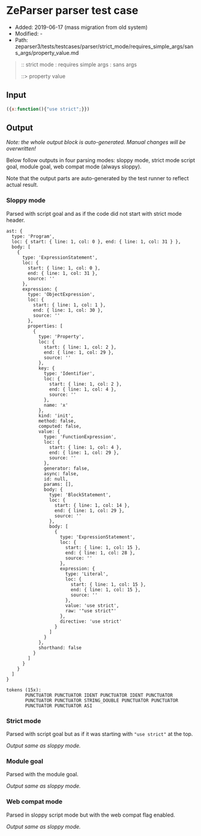 # ZeParser parser test case

- Added: 2019-06-17 (mass migration from old system)
- Modified: -
- Path: zeparser3/tests/testcases/parser/strict_mode/requires_simple_args/sans_args/property_value.md

> :: strict mode : requires simple args : sans args
>
> ::> property value

## Input

`````js
({x:function(){"use strict";}})
`````

## Output

_Note: the whole output block is auto-generated. Manual changes will be overwritten!_

Below follow outputs in four parsing modes: sloppy mode, strict mode script goal, module goal, web compat mode (always sloppy).

Note that the output parts are auto-generated by the test runner to reflect actual result.

### Sloppy mode

Parsed with script goal and as if the code did not start with strict mode header.

`````
ast: {
  type: 'Program',
  loc: { start: { line: 1, col: 0 }, end: { line: 1, col: 31 } },
  body: [
    {
      type: 'ExpressionStatement',
      loc: {
        start: { line: 1, col: 0 },
        end: { line: 1, col: 31 },
        source: ''
      },
      expression: {
        type: 'ObjectExpression',
        loc: {
          start: { line: 1, col: 1 },
          end: { line: 1, col: 30 },
          source: ''
        },
        properties: [
          {
            type: 'Property',
            loc: {
              start: { line: 1, col: 2 },
              end: { line: 1, col: 29 },
              source: ''
            },
            key: {
              type: 'Identifier',
              loc: {
                start: { line: 1, col: 2 },
                end: { line: 1, col: 4 },
                source: ''
              },
              name: 'x'
            },
            kind: 'init',
            method: false,
            computed: false,
            value: {
              type: 'FunctionExpression',
              loc: {
                start: { line: 1, col: 4 },
                end: { line: 1, col: 29 },
                source: ''
              },
              generator: false,
              async: false,
              id: null,
              params: [],
              body: {
                type: 'BlockStatement',
                loc: {
                  start: { line: 1, col: 14 },
                  end: { line: 1, col: 29 },
                  source: ''
                },
                body: [
                  {
                    type: 'ExpressionStatement',
                    loc: {
                      start: { line: 1, col: 15 },
                      end: { line: 1, col: 28 },
                      source: ''
                    },
                    expression: {
                      type: 'Literal',
                      loc: {
                        start: { line: 1, col: 15 },
                        end: { line: 1, col: 15 },
                        source: ''
                      },
                      value: 'use strict',
                      raw: '"use strict"'
                    },
                    directive: 'use strict'
                  }
                ]
              }
            },
            shorthand: false
          }
        ]
      }
    }
  ]
}

tokens (15x):
       PUNCTUATOR PUNCTUATOR IDENT PUNCTUATOR IDENT PUNCTUATOR
       PUNCTUATOR PUNCTUATOR STRING_DOUBLE PUNCTUATOR PUNCTUATOR
       PUNCTUATOR PUNCTUATOR ASI
`````

### Strict mode

Parsed with script goal but as if it was starting with `"use strict"` at the top.

_Output same as sloppy mode._

### Module goal

Parsed with the module goal.

_Output same as sloppy mode._

### Web compat mode

Parsed in sloppy script mode but with the web compat flag enabled.

_Output same as sloppy mode._
